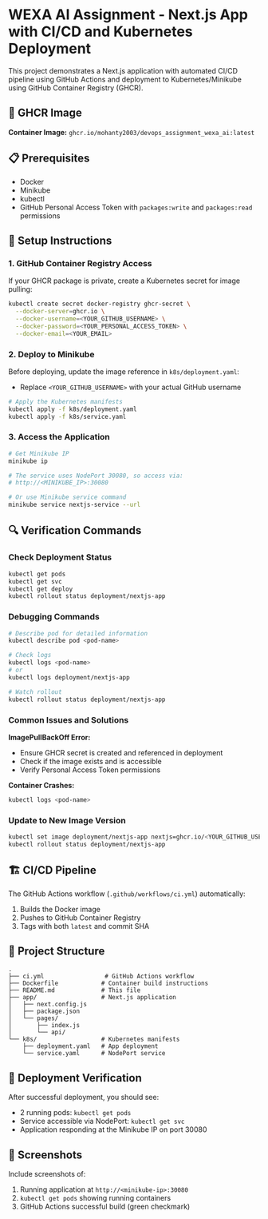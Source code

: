 # WEXA AI Assignment - Next.js App with CI/CD and Kubernetes Deployment

This project demonstrates a Next.js application with automated CI/CD pipeline using GitHub Actions and deployment to Kubernetes/Minikube using GitHub Container Registry (GHCR).

## 🚀 GHCR Image

**Container Image:** `ghcr.io/mohanty2003/devops_assignment_wexa_ai:latest`

## 📋 Prerequisites

- Docker
- Minikube
- kubectl
- GitHub Personal Access Token with `packages:write` and `packages:read` permissions

## 🔧 Setup Instructions

### 1. GitHub Container Registry Access

If your GHCR package is private, create a Kubernetes secret for image pulling:

```bash
kubectl create secret docker-registry ghcr-secret \
  --docker-server=ghcr.io \
  --docker-username=<YOUR_GITHUB_USERNAME> \
  --docker-password=<YOUR_PERSONAL_ACCESS_TOKEN> \
  --docker-email=<YOUR_EMAIL>
```

### 2. Deploy to Minikube

Before deploying, update the image reference in `k8s/deployment.yaml`:
- Replace `<YOUR_GITHUB_USERNAME>` with your actual GitHub username

```bash
# Apply the Kubernetes manifests
kubectl apply -f k8s/deployment.yaml
kubectl apply -f k8s/service.yaml
```

### 3. Access the Application

```bash
# Get Minikube IP
minikube ip

# The service uses NodePort 30080, so access via:
# http://<MINIKUBE_IP>:30080

# Or use Minikube service command
minikube service nextjs-service --url
```

## 🔍 Verification Commands

### Check Deployment Status
```bash
kubectl get pods
kubectl get svc
kubectl get deploy
kubectl rollout status deployment/nextjs-app
```

### Debugging Commands
```bash
# Describe pod for detailed information
kubectl describe pod <pod-name>

# Check logs
kubectl logs <pod-name>
# or
kubectl logs deployment/nextjs-app

# Watch rollout
kubectl rollout status deployment/nextjs-app
```

### Common Issues and Solutions

**ImagePullBackOff Error:**
- Ensure GHCR secret is created and referenced in deployment
- Check if the image exists and is accessible
- Verify Personal Access Token permissions

**Container Crashes:**
```bash
kubectl logs <pod-name>
```

### Update to New Image Version
```bash
kubectl set image deployment/nextjs-app nextjs=ghcr.io/<YOUR_GITHUB_USERNAME>/wexa_ai_assignment:<new-tag>
kubectl rollout status deployment/nextjs-app
```

## 🏗️ CI/CD Pipeline

The GitHub Actions workflow (`.github/workflows/ci.yml`) automatically:
1. Builds the Docker image
2. Pushes to GitHub Container Registry
3. Tags with both `latest` and commit SHA

## 📁 Project Structure

```
.
├── ci.yml                 # GitHub Actions workflow
├── Dockerfile            # Container build instructions
├── README.md             # This file
├── app/                  # Next.js application
│   ├── next.config.js
│   ├── package.json
│   └── pages/
│       ├── index.js
│       └── api/
└── k8s/                  # Kubernetes manifests
    ├── deployment.yaml   # App deployment
    └── service.yaml      # NodePort service
```

## 🎯 Deployment Verification

After successful deployment, you should see:
- 2 running pods: `kubectl get pods`
- Service accessible via NodePort: `kubectl get svc`
- Application responding at the Minikube IP on port 30080

## 📸 Screenshots

Include screenshots of:
1. Running application at `http://<minikube-ip>:30080`
2. `kubectl get pods` showing running containers
3. GitHub Actions successful build (green checkmark)